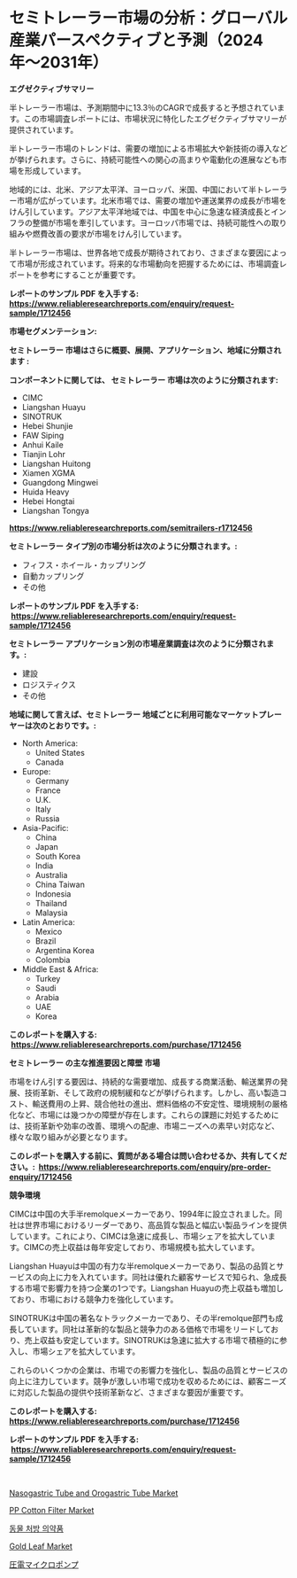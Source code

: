 <p><h1>セミトレーラー市場の分析：グローバル産業パースペクティブと予測（2024年〜2031年）</h1></p><p><strong>エグゼクティブサマリー</strong></p>
<p><p>半トレーラー市場は、予測期間中に13.3％のCAGRで成長すると予想されています。この市場調査レポートには、市場状況に特化したエグゼクティブサマリーが提供されています。 </p><p>半トレーラー市場のトレンドは、需要の増加による市場拡大や新技術の導入などが挙げられます。さらに、持続可能性への関心の高まりや電動化の進展なども市場を形成しています。</p><p>地域的には、北米、アジア太平洋、ヨーロッパ、米国、中国において半トレーラー市場が広がっています。北米市場では、需要の増加や運送業界の成長が市場をけん引しています。アジア太平洋地域では、中国を中心に急速な経済成長とインフラの整備が市場を牽引しています。ヨーロッパ市場では、持続可能性への取り組みや燃費改善の要求が市場をけん引しています。</p><p>半トレーラー市場は、世界各地で成長が期待されており、さまざまな要因によって市場が形成されています。将来的な市場動向を把握するためには、市場調査レポートを参考にすることが重要です。</p></p>
<p><strong>レポートのサンプル PDF を入手する: <a href="https://www.reliableresearchreports.com/enquiry/request-sample/1712456">https://www.reliableresearchreports.com/enquiry/request-sample/1712456</a></strong></p>
<p><strong>市場セグメンテーション:</strong></p>
<p><strong> セミトレーラー 市場はさらに概要、展開、アプリケーション、地域に分類されます :</strong></p>
<p><strong>コンポーネントに関しては、 セミトレーラー 市場は次のように分類されます: &nbsp;</strong></p>
<p><ul><li>CIMC</li><li>Liangshan Huayu</li><li>SINOTRUK</li><li>Hebei Shunjie</li><li>FAW Siping</li><li>Anhui Kaile</li><li>Tianjin Lohr</li><li>Liangshan Huitong</li><li>Xiamen XGMA</li><li>Guangdong Mingwei</li><li>Huida Heavy</li><li>Hebei Hongtai</li><li>Liangshan Tongya</li></ul></p>
<p><strong><a href="https://www.reliableresearchreports.com/semitrailers-r1712456">https://www.reliableresearchreports.com/semitrailers-r1712456</a></strong></p>
<p><strong> セミトレーラー タイプ別の市場分析は次のように分類されます。:</strong></p>
<p><ul><li>フィフス・ホイール・カップリング</li><li>自動カップリング</li><li>その他</li></ul></p>
<p><strong>レポートのサンプル PDF を入手する: &nbsp;<a href="https://www.reliableresearchreports.com/enquiry/request-sample/1712456">https://www.reliableresearchreports.com/enquiry/request-sample/1712456</a></strong></p>
<p><strong> セミトレーラー アプリケーション別の市場産業調査は次のように分類されます。:</strong></p>
<p><ul><li>建設</li><li>ロジスティクス</li><li>その他</li></ul></p>
<p><strong>地域に関して言えば、セミトレーラー 地域ごとに利用可能なマーケットプレーヤーは次のとおりです。:</strong></p>
<p><ul>
    <li>
        North America:
        <ul>
            <li>United States</li>
            <li>Canada</li>
        </ul>
    </li>
    <li>
        Europe:
        <ul>
            <li>Germany</li>
            <li>France</li>
            <li>U.K.</li>
            <li>Italy</li>
            <li>Russia</li>
        </ul>
    </li>
    <li>
        Asia-Pacific:
        <ul>
            <li>China</li>
            <li>Japan</li>
            <li>South Korea</li>
            <li>India</li>
            <li>Australia</li>
            <li>China Taiwan</li>
            <li>Indonesia</li>
            <li>Thailand</li>
            <li>Malaysia</li>
        </ul>
    </li>
    <li>
        Latin America:
        <ul>
            <li>Mexico</li>
            <li>Brazil</li>
            <li>Argentina Korea</li>
            <li>Colombia</li>
        </ul>
    </li>
    <li>
        Middle East & Africa:
        <ul>
            <li>Turkey</li>
            <li>Saudi</li>
            <li>Arabia</li>
            <li>UAE</li>
            <li>Korea</li>
        </ul>
    </li>
    </ul></p>
<p><strong>このレポートを購入する: &nbsp;<a href="https://www.reliableresearchreports.com/purchase/1712456">https://www.reliableresearchreports.com/purchase/1712456</a></strong></p>
<p><strong>セミトレーラー の主な推進要因と障壁 市場</strong></p>
<p><p>市場をけん引する要因は、持続的な需要増加、成長する商業活動、輸送業界の発展、技術革新、そして政府の規制緩和などが挙げられます。しかし、高い製造コスト、輸送費用の上昇、競合他社の進出、燃料価格の不安定性、環境規制の厳格化など、市場には幾つかの障壁が存在します。これらの課題に対処するためには、技術革新や効率の改善、環境への配慮、市場ニーズへの素早い対応など、様々な取り組みが必要となります。</p></p>
<p><strong>このレポートを購入する前に、質問がある場合は問い合わせるか、共有してください。:&nbsp; <a href="https://www.reliableresearchreports.com/enquiry/pre-order-enquiry/1712456">https://www.reliableresearchreports.com/enquiry/pre-order-enquiry/1712456</a></strong></p>
<p><strong>競争環境</strong></p>
<p><p>CIMCは中国の大手半remolqueメーカーであり、1994年に設立されました。同社は世界市場におけるリーダーであり、高品質な製品と幅広い製品ラインを提供しています。これにより、CIMCは急速に成長し、市場シェアを拡大しています。CIMCの売上収益は毎年安定しており、市場規模も拡大しています。</p><p>Liangshan Huayuは中国の有力な半remolqueメーカーであり、製品の品質とサービスの向上に力を入れています。同社は優れた顧客サービスで知られ、急成長する市場で影響力を持つ企業の1つです。Liangshan Huayuの売上収益も増加しており、市場における競争力を強化しています。</p><p>SINOTRUKは中国の著名なトラックメーカーであり、その半remolque部門も成長しています。同社は革新的な製品と競争力のある価格で市場をリードしており、売上収益も安定しています。SINOTRUKは急速に拡大する市場で積極的に参入し、市場シェアを拡大しています。</p><p>これらのいくつかの企業は、市場での影響力を強化し、製品の品質とサービスの向上に注力しています。競争が激しい市場で成功を収めるためには、顧客ニーズに対応した製品の提供や技術革新など、さまざまな要因が重要です。</p></p>
<p><strong>このレポートを購入する: &nbsp; <a href="https://www.reliableresearchreports.com/purchase/1712456">https://www.reliableresearchreports.com/purchase/1712456</a></strong></p>
<p><strong>レポートのサンプル PDF を入手する: &nbsp;<a href="https://www.reliableresearchreports.com/enquiry/request-sample/1712456">https://www.reliableresearchreports.com/enquiry/request-sample/1712456</a></strong><strong></strong></p>
<p>&nbsp;</p>
<p><p><a href="https://github.com/bmorecock/Market-Research-Report-List-2/blob/main/nasogastric-tube-and-orogastric-tube-market.md">Nasogastric Tube and Orogastric Tube Market</a></p><p><a href="https://issuu.com/reportprime-2/docs/pp-cotton-filter-market-size-2030.pptx">PP Cotton Filter Market</a></p><p><a href="https://github.com/vs10l4sfg5c/Market-Research-Report-List-1/blob/main/254013022059.md">동물 처방 의약품</a></p><p><a href="https://issuu.com/reportprime-2/docs/gold-leaf-market-size-2030.pptx">Gold Leaf Market</a></p><p><a href="https://medium.com/@alicequigley2023/%E5%9C%A7%E9%9B%BB%E3%83%9E%E3%82%A4%E3%82%AF%E3%83%AD%E3%83%9D%E3%83%B3%E3%83%97%E5%B8%82%E5%A0%B4%E8%AA%BF%E6%9F%BB%E3%83%AC%E3%83%9D%E3%83%BC%E3%83%88-%E3%81%9D%E3%81%AE%E6%AD%B4%E5%8F%B2%E3%81%8A%E3%82%88%E3%81%B32031%E5%B9%B4%E3%81%BE%E3%81%A7%E3%81%AE%E4%BA%88%E6%B8%AC-f8bade0fe208">圧電マイクロポンプ</a></p></p>